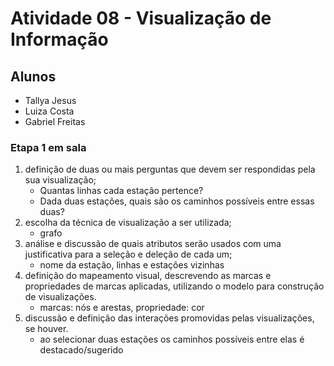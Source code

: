 # Atividade 08 - Visualização de Informação

## Alunos
- Tallya Jesus
- Luiza Costa
- Gabriel Freitas

### Etapa 1 em sala

1. definição de duas ou mais perguntas que devem ser respondidas pela sua visualização;
	- Quantas linhas cada estação pertence?
	- Dada duas estações, quais são os caminhos possíveis entre essas duas?
2. escolha da técnica de visualização a ser utilizada;
	- grafo
3. análise e discussão de quais atributos serão usados com uma justificativa para a seleção e deleção de cada um;
	- nome da estação, linhas e estações vizinhas
4. definição do mapeamento visual, descrevendo as marcas e propriedades de marcas aplicadas, utilizando o modelo para construção de visualizações.
	- marcas: nós e arestas, propriedade: cor
5. discussão e definição das interações promovidas pelas visualizações, se houver.
	- ao selecionar duas estações os caminhos possíveis entre elas é destacado/sugerido
